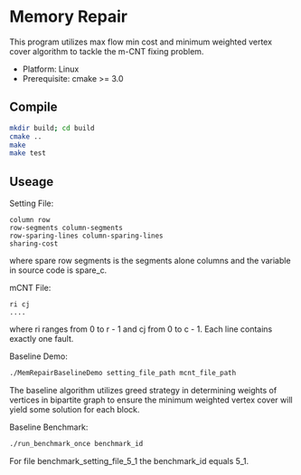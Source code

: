 # Memory Repair

This program utilizes max flow min cost and minimum weighted vertex cover algorithm to tackle the m-CNT fixing problem.

* Platform: Linux
* Prerequisite: cmake >= 3.0

## Compile

```bash
mkdir build; cd build
cmake ..
make
make test
```

## Useage

Setting File:

```
column row
row-segments column-segments 
row-sparing-lines column-sparing-lines
sharing-cost
```

where spare row segments is the segments alone columns and the variable in source code is spare_c.

mCNT File:

```
ri cj  
....
```
where ri ranges from 0 to r - 1 and cj from 0 to c - 1. Each line contains exactly one fault.

Baseline Demo:

```sh
./MemRepairBaselineDemo setting_file_path mcnt_file_path
```

The baseline algorithm utilizes greed strategy in determining weights of vertices in bipartite graph to ensure the minimum weighted vertex cover will yield some solution for each block.

Baseline Benchmark:
```sh
./run_benchmark_once benchmark_id
```

For file benchmark_setting_file_5_1 the benchmark_id equals 5_1.